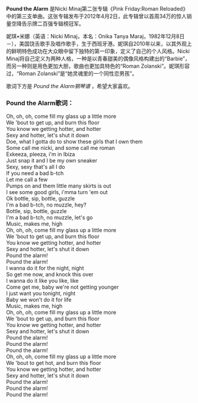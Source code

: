 

**Pound the Alarm** 是Nicki Minaj第二张专辑《Pink Friday:Roman
Reloaded》中的第三支单曲。这张专辑发布于2012年4月2日，此专辑曾以首周34万的惊人销量空降告示牌二百强专辑榜冠军。

  
妮琪•米娜（英语：Nicki Minaj，本名：Onika Tanya
Maraj，1982年12月8日－），美国饶舌歌手及唱作歌手，生于西班牙港。妮琪自2010年以来，以其外观上的鲜明特色成功在大众眼中留下独特的第一印象，定义了自己的个人风格。Nicki
Minaj将自己定义为两种人格，一种是以青春甜美的偶像风格构建出的“Barbie”，而另一种则是用色更加大胆，歌曲也更加具特色的“Roman
Zolanski”。妮琪形容过，“Roman Zolanski”是“她灵魂里的一个同性恋男孩”。

  
歌词下方是 _Pound the Alarm钢琴谱_ ，希望大家喜欢。

### Pound the Alarm歌词：

Oh, oh, oh, come fill my glass up a little more  
We 'bout to get up, and burn this floor  
You know we getting hotter, and hotter  
Sexy and hotter, let's shut it down  
Doe, what I gotta do to show these girls that I own them  
Some call me nicki, and some call me roman  
Exkeeza, pleeza, i'm in Ibiza  
Just snap it and I be my own sneaker  
Sexy, sexy that's all I do  
If you need a bad b-tch  
Let me call a few  
Pumps on and them little many skirts is out  
I see some good girls, i'mma turn 'em out  
Ok bottle, sip, bottle, guzzle  
I'm a bad b-tch, no muzzle, hey?  
Bottle, sip, bottle, guzzle  
I'm a bad b-tch, no muzzle, let's go  
Music, makes me, high  
Oh, oh, oh, come fill my glass up a little more  
We 'bout to get up, and burn this floor  
You know we getting hotter, and hotter  
Sexy and hotter, let's shut it down  
Pound the alarm!  
Pound the alarm!  
I wanna do it for the night, night  
So get me now, and knock this over  
I wanna do it like you like, like  
Come get me, baby we're not getting younger  
I just want you tonight, night  
Baby we won't do it for life  
Music, makes me, high  
Oh, oh, oh, come fill my glass up a little more  
We 'bout to get up, and burn this floor  
You know we getting hotter, and hotter  
Sexy and hotter, let's shut it down  
Pound the alarm!  
Pound the alarm!  
Pound the alarm!  
Oh, oh, oh, come fill my glass up a little more  
We 'bout to get hot, and burn this floor  
You know we getting hotter, and hotter  
Sexy and hotter, let's shut it down  
Pound the alarm!  
Pound the alarm!  
Pound the alarm!

